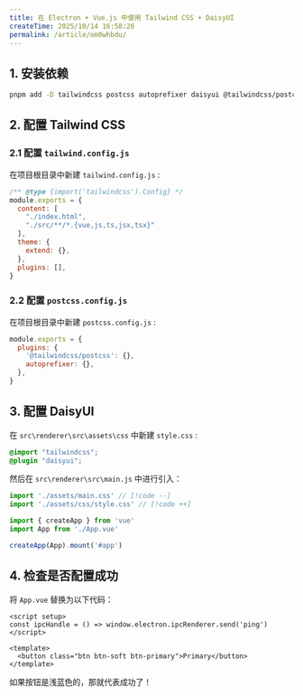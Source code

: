 ```yaml
---
title: 在 Electron + Vue.js 中使用 Tailwind CSS + DaisyUI
createTime: 2025/10/14 16:58:26
permalink: /article/om0whbdu/
---
```


## 1. 安装依赖

```sh
pnpm add -D tailwindcss postcss autoprefixer daisyui @tailwindcss/postcss
```

## 2. 配置 Tailwind CSS

### 2.1 配置 `tailwind.config.js`

在项目根目录中新建 `tailwind.config.js` :  

```js
/** @type {import('tailwindcss').Config} */
module.exports = {
  content: [
    "./index.html",
    "./src/**/*.{vue,js,ts,jsx,tsx}"
  ],
  theme: {
    extend: {},
  },
  plugins: [],
}
```

### 2.2 配置 `postcss.config.js`

在项目根目录中新建 `postcss.config.js` :  

```js
module.exports = {
  plugins: {
    '@tailwindcss/postcss': {},
    autoprefixer: {},
  },
}
```

## 3. 配置 DaisyUI

在 `src\renderer\src\assets\css` 中新建 `style.css` :  

```css
@import "tailwindcss";
@plugin "daisyui";
```

然后在 `src\renderer\src\main.js` 中进行引入：  

```js
import './assets/main.css' // [!code --]
import './assets/css/style.css' // [!code ++]

import { createApp } from 'vue'
import App from './App.vue'

createApp(App).mount('#app')
```

## 4. 检查是否配置成功

将 `App.vue` 替换为以下代码：  

```vue
<script setup>
const ipcHandle = () => window.electron.ipcRenderer.send('ping')
</script>

<template>
  <button class="btn btn-soft btn-primary">Primary</button>
</template>
```

如果按钮是浅蓝色的，那就代表成功了！  